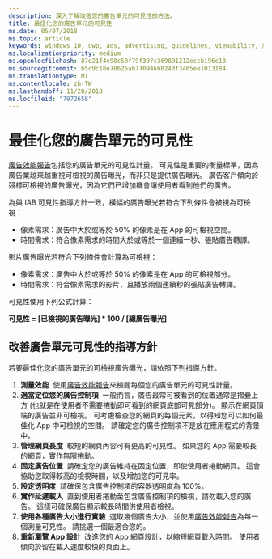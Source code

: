 ```yaml
---
description: 深入了解改善您的廣告單元的可見性的方法。
title: 最佳化您的廣告單元的可見性
ms.date: 05/07/2018
ms.topic: article
keywords: windows 10, uwp, ads, advertising, guidelines, viewability, 廣告, 指導方針, 可見性
ms.localizationpriority: medium
ms.openlocfilehash: 87e21f4e98c58f79f397c369891212eccb196c18
ms.sourcegitcommit: b5c9c18e70625ab770946b8243f3465ee1013184
ms.translationtype: MT
ms.contentlocale: zh-TW
ms.lasthandoff: 11/28/2018
ms.locfileid: "7972658"
---
```

# <a name="optimize-the-viewability-of-your-ad-units"></a>最佳化您的廣告單元的可見性

[廣告效能報告](../publish/advertising-performance-report.md)包括您的廣告單元的可見性計量。 可見性是重要的衡量標準，因為廣告業越來越重視可檢視的廣告曝光，而非只是提供廣告曝光。 廣告客戶傾向於競標可檢視的廣告曝光，因為它們已增加機會讓使用者看到他們的廣告。  

為與 IAB 可見性指導方針一致，橫幅的廣告曝光若符合下列條件會被視為可檢視：

* 像素需求：廣告中大於或等於 50% 的像素是在 App 的可檢視空間。
* 時間需求：符合像素需求的時間大於或等於一個連續一秒、張貼廣告轉譯。

影片廣告曝光若符合下列條件會計算為可檢視：

* 像素需求：廣告中大於或等於 50% 的像素是在 App 的可檢視部分。
* 時間需求：符合像素需求的影片，且播放兩個連續秒的張貼廣告轉譯。

可見性使用下列公式計算：

**可見性 = [已檢視的廣告曝光] * 100 / [總廣告曝光]**

## <a name="guidelines-to-improve-ad-unit-viewability"></a>改善廣告單元可見性的指導方針

若要最佳化您的廣告單元的可檢視廣告曝光，請依照下列指導方針。

1. **測量效能**&nbsp;&nbsp;使用[廣告效能報告](../publish/advertising-performance-report.md)來檢閱每個您的廣告單元的可見性計量。
2.  **適當定位您的廣告控制項**&nbsp;&nbsp;一般而言，廣告最常可被看到的位置通常是摺疊上方 (也就是在使用者不需要捲動即可看到的網頁底部可見部分)。 顯示在網頁頂端的廣告並非可檢視。 可考慮檢查您的網頁的每個元素，以得知您可以如何最佳化 App 中可檢視的空間。 請確定您的廣告控制項不是放在應用程式的背景中。
3.  **管理網頁長度**&nbsp;&nbsp;較短的網頁內容可有更高的可見性。 如果您的 App 需要較長的網頁，實作無限捲動。
4.  **固定廣告位置**&nbsp;&nbsp;請確定您的廣告維持在固定位置，即使使用者捲動網頁。 這會協助您取得較高的檢視時間，以及增加您的可見率。
5.  **設定透明度**&nbsp;&nbsp;請確保包含廣告控制項的容器透明度為 100%。
6.  **實作延遲載入**&nbsp;&nbsp;直到使用者捲動至包含廣告控制項的檢視，請勿載入您的廣告。 這樣可確保廣告顯示較長時間供使用者檢視。
7.  **使用各種廣告大小進行實驗**&nbsp;&nbsp;選取幾個廣告大小，並使用[廣告效能報告](../publish/advertising-performance-report.md)為每一個測量可見性。 請挑選一個最適合您的。
8.  **重新瀏覽 App 設計**&nbsp;&nbsp;改進您的 App 網頁設計，以縮短網頁載入時間。 使用者傾向於留在載入速度較快的頁面上。

